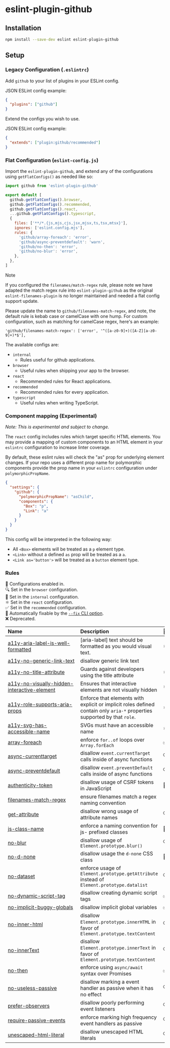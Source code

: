 # eslint-plugin-github

## Installation

```sh
npm install --save-dev eslint eslint-plugin-github
```

## Setup

### Legacy Configuration (`.eslintrc`)

Add `github` to your list of plugins in your ESLint config.

JSON ESLint config example:

```json
{
  "plugins": ["github"]
}
```

Extend the configs you wish to use.

JSON ESLint config example:

```json
{
  "extends": ["plugin:github/recommended"]
}
```

### Flat Configuration (`eslint-config.js`)

Import the `eslint-plugin-github`, and extend any of the configurations using `getFlatConfigs()` as needed like so:

```js
import github from 'eslint-plugin-github'

export default [
  github.getFlatConfigs().browser,
  github.getFlatConfigs().recommended,
  github.getFlatConfigs().react,
  ...github.getFlatConfigs().typescript,
  {
    files: ['**/*.{js,mjs,cjs,jsx,mjsx,ts,tsx,mtsx}'],
    ignores: ['eslint.config.mjs'],
    rules: {
      'github/array-foreach': 'error',
      'github/async-preventdefault': 'warn',
      'github/no-then': 'error',
      'github/no-blur': 'error',
    },
  },
]
```

> [!NOTE]
> If you configured the `filenames/match-regex` rule, please note we have adapted the match regex rule into `eslint-plugin-github` as the original `eslint-filenames-plugin` is no longer maintained and needed a flat config support update. 
> 
> Please update the name to `github/filenames-match-regex`, and note, the default rule is kebab case or camelCase with one hump. For custom configuration, such as matching for camelCase regex, here's an example:
>
> `'github/filenames-match-regex': ['error', '^([a-z0-9]+)([A-Z][a-z0-9]+)*$'],`

The available configs are:

- `internal`
  - Rules useful for github applications.
- `browser`
  - Useful rules when shipping your app to the browser.
- `react`
  - Recommended rules for React applications.
- `recommended`
  - Recommended rules for every application.
- `typescript`
  - Useful rules when writing TypeScript.

### Component mapping (Experimental)

_Note: This is experimental and subject to change._

The `react` config includes rules which target specific HTML elements. You may provide a mapping of custom components to an HTML element in your `eslintrc` configuration to increase linter coverage.

By default, these eslint rules will check the "as" prop for underlying element changes. If your repo uses a different prop name for polymorphic components provide the prop name in your `eslintrc` configuration under `polymorphicPropName`.

```json
{
  "settings": {
    "github": {
      "polymorphicPropName": "asChild",
      "components": {
        "Box": "p",
        "Link": "a"
      }
    }
  }
}
```

This config will be interpreted in the following way:

- All `<Box>` elements will be treated as a `p` element type.
- `<Link>` without a defined `as` prop will be treated as a `a`.
- `<Link as='button'>` will be treated as a `button` element type.

### Rules

<!-- begin auto-generated rules list -->

💼 Configurations enabled in.\
🔍 Set in the `browser` configuration.\
🔐 Set in the `internal` configuration.\
⚛️ Set in the `react` configuration.\
✅ Set in the `recommended` configuration.\
🔧 Automatically fixable by the [`--fix` CLI option](https://eslint.org/docs/user-guide/command-line-interface#--fix).\
❌ Deprecated.

| Name                                                                                                     | Description                                                                                                              | 💼 | 🔧 | ❌  |
| :------------------------------------------------------------------------------------------------------- | :----------------------------------------------------------------------------------------------------------------------- | :- | :- | :- |
| [a11y-aria-label-is-well-formatted](docs/rules/a11y-aria-label-is-well-formatted.md)                     | [aria-label] text should be formatted as you would visual text.                                                          | ⚛️ |    |    |
| [a11y-no-generic-link-text](docs/rules/a11y-no-generic-link-text.md)                                     | disallow generic link text                                                                                               |    |    | ❌  |
| [a11y-no-title-attribute](docs/rules/a11y-no-title-attribute.md)                                         | Guards against developers using the title attribute                                                                      | ⚛️ |    |    |
| [a11y-no-visually-hidden-interactive-element](docs/rules/a11y-no-visually-hidden-interactive-element.md) | Ensures that interactive elements are not visually hidden                                                                | ⚛️ |    |    |
| [a11y-role-supports-aria-props](docs/rules/a11y-role-supports-aria-props.md)                             | Enforce that elements with explicit or implicit roles defined contain only `aria-*` properties supported by that `role`. | ⚛️ |    |    |
| [a11y-svg-has-accessible-name](docs/rules/a11y-svg-has-accessible-name.md)                               | SVGs must have an accessible name                                                                                        | ⚛️ |    |    |
| [array-foreach](docs/rules/array-foreach.md)                                                             | enforce `for..of` loops over `Array.forEach`                                                                             | ✅  |    |    |
| [async-currenttarget](docs/rules/async-currenttarget.md)                                                 | disallow `event.currentTarget` calls inside of async functions                                                           | 🔍 |    |    |
| [async-preventdefault](docs/rules/async-preventdefault.md)                                               | disallow `event.preventDefault` calls inside of async functions                                                          | 🔍 |    |    |
| [authenticity-token](docs/rules/authenticity-token.md)                                                   | disallow usage of CSRF tokens in JavaScript                                                                              | 🔐 |    |    |
| [filenames-match-regex](docs/rules/filenames-match-regex.md)                                             | ensure filenames match a regex naming convention                                                                         |    |    |    |
| [get-attribute](docs/rules/get-attribute.md)                                                             | disallow wrong usage of attribute names                                                                                  | 🔍 | 🔧 |    |
| [js-class-name](docs/rules/js-class-name.md)                                                             | enforce a naming convention for js- prefixed classes                                                                     | 🔐 |    |    |
| [no-blur](docs/rules/no-blur.md)                                                                         | disallow usage of `Element.prototype.blur()`                                                                             | 🔍 |    |    |
| [no-d-none](docs/rules/no-d-none.md)                                                                     | disallow usage the `d-none` CSS class                                                                                    | 🔐 |    |    |
| [no-dataset](docs/rules/no-dataset.md)                                                                   | enforce usage of `Element.prototype.getAttribute` instead of `Element.prototype.datalist`                                | 🔍 |    |    |
| [no-dynamic-script-tag](docs/rules/no-dynamic-script-tag.md)                                             | disallow creating dynamic script tags                                                                                    | ✅  |    |    |
| [no-implicit-buggy-globals](docs/rules/no-implicit-buggy-globals.md)                                     | disallow implicit global variables                                                                                       | ✅  |    |    |
| [no-inner-html](docs/rules/no-inner-html.md)                                                             | disallow `Element.prototype.innerHTML` in favor of `Element.prototype.textContent`                                       | 🔍 |    |    |
| [no-innerText](docs/rules/no-innerText.md)                                                               | disallow `Element.prototype.innerText` in favor of `Element.prototype.textContent`                                       | 🔍 | 🔧 |    |
| [no-then](docs/rules/no-then.md)                                                                         | enforce using `async/await` syntax over Promises                                                                         | ✅  |    |    |
| [no-useless-passive](docs/rules/no-useless-passive.md)                                                   | disallow marking a event handler as passive when it has no effect                                                        | 🔍 | 🔧 |    |
| [prefer-observers](docs/rules/prefer-observers.md)                                                       | disallow poorly performing event listeners                                                                               | 🔍 |    |    |
| [require-passive-events](docs/rules/require-passive-events.md)                                           | enforce marking high frequency event handlers as passive                                                                 | 🔍 |    |    |
| [unescaped-html-literal](docs/rules/unescaped-html-literal.md)                                           | disallow unescaped HTML literals                                                                                         | 🔍 |    |    |

<!-- end auto-generated rules list -->
